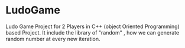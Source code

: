 # LudoGame
Ludo Game Project for 2 Players in C++ (object Oriented Programming) based Project. It include the library of "random" , how we can generate random number at every new iteration.

